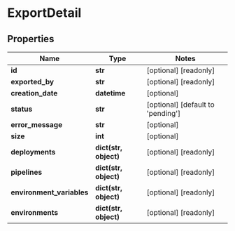# ExportDetail

## Properties
Name | Type | Notes
------------ | ------------- | -------------
**id** | **str** | [optional] [readonly] 
**exported_by** | **str** | [optional] [readonly] 
**creation_date** | **datetime** | [optional] 
**status** | **str** | [optional] [default to 'pending']
**error_message** | **str** | [optional] 
**size** | **int** | [optional] 
**deployments** | **dict(str, object)** | [optional] [readonly] 
**pipelines** | **dict(str, object)** | [optional] [readonly] 
**environment_variables** | **dict(str, object)** | [optional] [readonly] 
**environments** | **dict(str, object)** | [optional] [readonly] 


